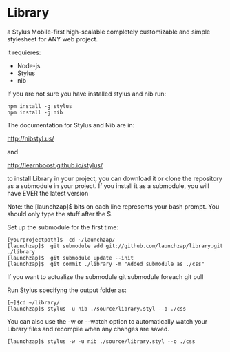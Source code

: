 Library
=======

a Stylus Mobile-first high-scalable completely customizable and simple stylesheet for ANY web project.

it requieres:
* Node-js
* Stylus
* nib

If you are not sure you have installed stylus and nib run:

	npm install -g stylus
	npm install -g nib

The documentation for Stylus and Nib are in:

http://nibstyl.us/

and

http://learnboost.github.io/stylus/

to install Library in your project, you can download it or clone the repository as a submodule in your project.
If you install it as a submodule, you will have EVER the latest version

Note: the [launchzap]$ bits on each line represents your bash prompt. You should only type the stuff after the $.


Set up the submodule for the first time:
	
	[yourprojectpath]$  cd ~/launchzap/
	[launchzap]$  git submodule add git://github.com/launchzap/library.git ./library
	[launchzap]$  git submodule update --init
	[launchzap]$  git commit ./library -m "Added submodule as ./css"


If you want to actualize the submodule
	git submodule foreach git pull


Run Stylus specifyng the output folder as:


	[~]$cd ~/library/
	[launchzap]$ stylus -u nib ./source/library.styl --o ./css


You can also use the -w or --watch option to automatically watch your Library files and recompile when any changes are saved.


	[launchzap]$ stylus -w -u nib ./source/library.styl --o ./css
